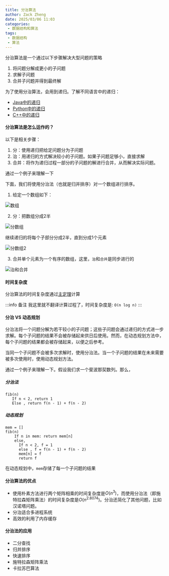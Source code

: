```yaml
---
title: 分治算法
author: Zack Zheng
date: 2025/03/06 11:03
categories:
 - 数据结构和算法
tags:
 - 数据结构
 - 算法
---
```


分治算法是一个通过以下步骤解决大型问题的策略

1. 将问题分解成更小的子问题
2. 求解子问题
3. 合并子问题并得到最终解

为了使用分治算法，会用到递归。了解不同语言中的递归：

+ [Java中的递归](https://www.programiz.com/java-programming/recursion)
+ [Python中的递归](https://www.programiz.com/python-programming/recursion)
+ [C++中的递归](https://www.programiz.com/cpp-programming/recursion)

#### 分治算法是怎么运作的？

以下是相关步骤：

1. 分：使用递归把给定问题分为子问题
2. 治：用递归的方式解决较小的子问题。如果子问题足够小，直接求解
3. 合并：将作为递归过程一部分的子问题的解进行合并，从而解决实际问题。

通过一个例子来理解一下

下面，我们将使用分治法（也就是归并排序）对一个数组进行排序。

1. 给定一个数组如下：

![数组](https://gitee.com/zackzhengxy/picGallery/raw/main/imgs/divide-and-conquer-0.webp)

2. 分：把数组分成2半

![分数组](https://gitee.com/zackzhengxy/picGallery/raw/main/imgs/divide-and-conquer-1.webp)

继续递归的将每个子部分分成2半，直到分成1个元素

![分数组2](https://gitee.com/zackzhengxy/picGallery/raw/main/imgs/divide-and-conquer-2.webp)

3. 合并单个元素为一个有序的数组，这里，`治`和`合并`是同步进行的

![治和合并](https://gitee.com/zackzhengxy/picGallery/raw/main/imgs/divide-and-conquer-3.webp)


#### 时间复杂度

分治算法的时间复杂度通过[主定理](./主定理.md)计算

:::info 备注
我这里就不翻译计算过程了，时间复杂度是: `O(n log n)`
:::


#### 分治 VS 动态规划

分治法将一个问题分解为若干较小的子问题；这些子问题会通过递归的方式进一步求解。每个子问题的结果不会被存储起来供日后使用。然而，在动态规划方法中，每个子问题的结果都会被存储起来，以便之后参考。

当同一个子问题不会被多次求解时，使用分治法。当一个子问题的结果在未来需要被多次使用时，使用动态规划方法。

通过一个例子来理解一下。假设我们求一个斐波那契数列。那么，

##### 分治法

```
fib(n)
   If n < 2, return 1
   Else , return f(n - 1) + f(n - 2)
```

##### 动态规划

```
mem = []
fib(n)
    If n in mem: return mem[n]
    else,
      If n < 2, f = 1
      else , f = f(n - 1) + f(n - 2)
      mem[n] = f
      return f
```

在动态规划中，`mem`存储了每一个子问题的结果


#### 分治算法的优点

+ 使用朴素方法进行两个矩阵相乘的时间复杂度是$O(n^3)$，而使用分治法（即施特拉森矩阵乘法）的时间复杂度是$O(n^2.8074)$。分治还简化了其他问题，比如汉诺塔问题。
+ 分治适合多进程系统
+ 高效的利用了内存缓存

#### 分治法的应用

+ 二分查找
+ 归并排序
+ 快速排序
+ 施特拉森矩阵乘法
+ 卡拉苏巴算法

